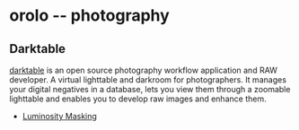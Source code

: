 orolo -- photography
====================

## Darktable
[darktable](http://www.darktable.org/)
is an open source photography workflow application and RAW developer. A virtual
lighttable and darkroom for photographers. It manages your digital negatives in
a database, lets you view them through a zoomable lighttable and enables you to
develop raw images and enhance them.

 - [Luminosity Masking](http://pixls.us/articles/luminosity-masking-in-darktable/)